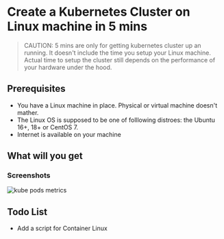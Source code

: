 # Create a Kubernetes Cluster on Linux machine in 5 mins

> CAUTION: 5 mins are only for getting kubernetes cluster up an running. It doesn't include the time you setup your Linux machine. Actual time to setup the cluster still depends on the performance of your hardware under the hood.  

## Prerequisites

* You have a Linux machine in place. Physical or virtual machine doesn't mather.
* The Linux OS is supposed to be one of folllowing distroes: the Ubuntu 16+, 18+ or CentOS 7.
* Internet is available on your machine
 

## What will you get

### Screenshots

![kube pods metrics](screenshots/kube_pods_metrics.png)

## Todo List
* Add a script for Container Linux





